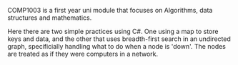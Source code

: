COMP1003 is a first year uni module that focuses on Algorithms, data structures and mathematics.

Here there are two simple practices using C#. One using a map to store keys and data, and the other that uses breadth-first search in an undirected graph, specificially handling what to do when a node is 'down'. The nodes are treated as if they were computers in a network.
